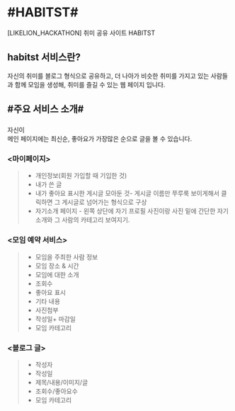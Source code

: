 #HABITST#
==========
[LIKELION_HACKATHON] 취미 공유 사이트 HABITST

habitst 서비스란?
----------
자신의 취미를 블로그 형식으로 공유하고, 더 나아가 비슷한 취미를 가지고 있는 사람들과 함께 모임을 생성해, 취미를 즐길 수 있는 웹 페이지 입니다.

#주요 서비스 소개#
---------
### <main>
자신이 <br>
메인 페이지에는 최신순, 좋아요가 가장많은 순으로 글을 볼 수 있습니다.

### <마이페이지>
>- 개인정보(회원 가입할 때 기입한 것)
>- 내가 쓴 글
>- 내가 좋아요 표시한 게시글 모아둔 것- 게시글 이름만 쭈루룩 보이게해서 클릭하면 그 게시글로 넘어가는 형식으로 구상
>- 자기소개 페이지 - 왼쪽 상단에 자기 프로필 사진이랑 사진 밑에 간단한 자기소개와 그 사람의 카테고리 보여지기.

### <모임 예약 서비스>
>- 모임을 주최한 사람 정보
>- 모임 장소 & 시간
>- 모임에 대한 소개
>- 조회수
>- 좋아요 표시
>- 기타 내용
>- 사진첨부
>- 작성일+ 마감일
>- 모임 카테고리

### <블로그 글>
>- 작성자
>- 작성일
>- 제목/내용/이미지/글
>- 조회수/좋아요수
>- 모임 카테고리
